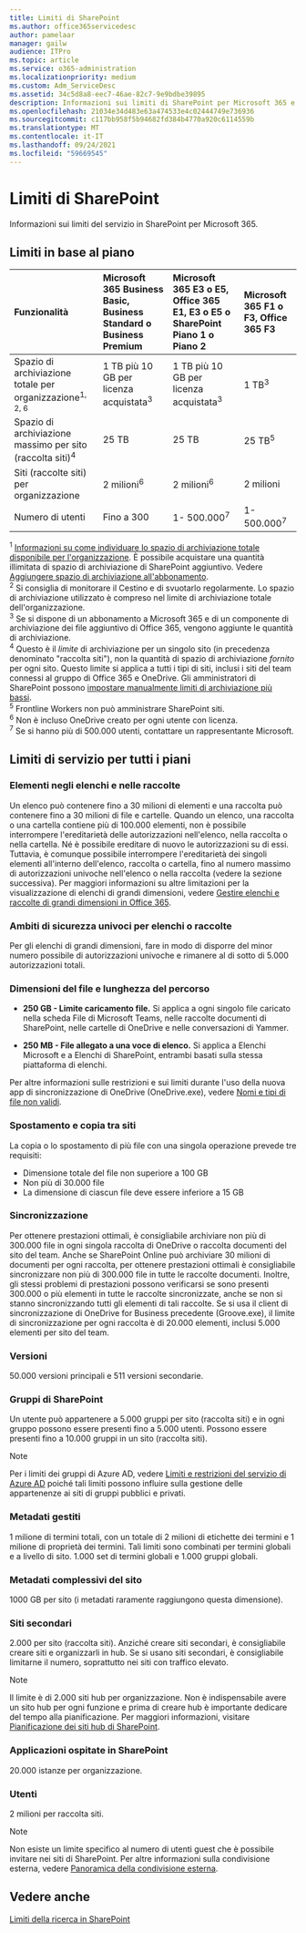 ```yaml
---
title: Limiti di SharePoint
ms.author: office365servicedesc
author: pamelaar
manager: gailw
audience: ITPro
ms.topic: article
ms.service: o365-administration
ms.localizationpriority: medium
ms.custom: Adm_ServiceDesc
ms.assetid: 34c5d8a8-eec7-46ae-82c7-9e9bdbe39895
description: Informazioni sui limiti di SharePoint per Microsoft 365 e i piani autonomi.
ms.openlocfilehash: 21034e34d483e63a474533e4c02444749e736936
ms.sourcegitcommit: c117bb958f5b94682fd384b4770a920c6114559b
ms.translationtype: MT
ms.contentlocale: it-IT
ms.lasthandoff: 09/24/2021
ms.locfileid: "59669545"
---
```

# <a name="sharepoint-limits"></a>Limiti di SharePoint

Informazioni sui limiti del servizio in SharePoint per Microsoft 365.
  
## <a name="limits-by-plan"></a>Limiti in base al piano 

| Funzionalità | Microsoft 365 Business Basic, Business Standard o Business Premium | Microsoft 365 E3 o E5, Office 365 E1, E3 o E5 o SharePoint Piano 1 o Piano 2 | Microsoft 365 F1 o F3, Office 365 F3 |
|:-----|:-----|:-----|:-----|
|Spazio di archiviazione totale per organizzazione<sup>1, 2, 6</sup> <br/> |1 TB più 10 GB per licenza acquistata<sup>3</sup>  <br/> |1 TB più 10 GB per licenza acquistata<sup>3</sup> <br/> |1 TB<sup>3</sup> <br/> |
|Spazio di archiviazione massimo per sito (raccolta siti)<sup>4</sup><br/> |25 TB <br/> |25 TB <br/> |25 TB<sup>5</sup> <br/> |
|Siti (raccolte siti) per organizzazione  <br/> |2 milioni<sup>6</sup> <br/> |2 milioni<sup>6</sup> <br/> |2 milioni<br/> |
|Numero di utenti  <br/> |Fino a 300  <br/> |1- 500.000<sup>7</sup> <br/> |1- 500.000<sup>7</sup> <br/> |
   
<sup>1</sup> [Informazioni su come individuare lo spazio di archiviazione totale disponibile per l'organizzazione](/sharepoint/manage-site-collection-storage-limits). È possibile acquistare una quantità illimitata di spazio di archiviazione di SharePoint aggiuntivo. Vedere [Aggiungere spazio di archiviazione all'abbonamento](/office365/admin/subscriptions-and-billing/add-storage-space). 
<br/><sup>2</sup> Si consiglia di monitorare il Cestino e di svuotarlo regolarmente. Lo spazio di archiviazione utilizzato è compreso nel limite di archiviazione totale dell'organizzazione. 
<br/> <sup>3</sup> Se si dispone di un abbonamento a Microsoft 365 e di un componente di archiviazione dei file aggiuntivo di Office 365, vengono aggiunte le quantità di archiviazione. 
<br/> <sup>4</sup> Questo è il *limite* di archiviazione per un singolo sito (in precedenza denominato "raccolta siti"), non la quantità di spazio di archiviazione *fornito* per ogni sito. Questo limite si applica a tutti i tipi di siti, inclusi i siti del team connessi al gruppo di Office 365 e OneDrive. Gli amministratori di SharePoint possono [impostare manualmente limiti di archiviazione più bassi](/sharepoint/manage-site-collection-storage-limits#manage-individual-site-storage-limits). 
<br/> <sup>5</sup> Frontline Workers non può amministrare SharePoint siti. 
<br/> <sup>6</sup> Non è incluso OneDrive creato per ogni utente con licenza. 
<br/> <sup>7</sup> Se si hanno più di 500.000 utenti, contattare un rappresentante Microsoft. 
  
## <a name="service-limits-for-all-plans"></a>Limiti di servizio per tutti i piani

### <a name="items-in-lists-and-libraries"></a>Elementi negli elenchi e nelle raccolte

Un elenco può contenere fino a 30 milioni di elementi e una raccolta può contenere fino a 30 milioni di file e cartelle. Quando un elenco, una raccolta o una cartella contiene più di 100.000 elementi, non è possibile interrompere l'ereditarietà delle autorizzazioni nell'elenco, nella raccolta o nella cartella. Né è possibile ereditare di nuovo le autorizzazioni su di essi. Tuttavia, è comunque possibile interrompere l'ereditarietà dei singoli elementi all'interno dell'elenco, raccolta o cartella, fino al numero massimo di autorizzazioni univoche nell'elenco o nella raccolta (vedere la sezione successiva). Per maggiori informazioni su altre limitazioni per la visualizzazione di elenchi di grandi dimensioni, vedere [Gestire elenchi e raccolte di grandi dimensioni in Office 365](https://support.office.com/article/b4038448-ec0e-49b7-b853-679d3d8fb784).

### <a name="unique-security-scopes-per-list-or-library"></a>Ambiti di sicurezza univoci per elenchi o raccolte

Per gli elenchi di grandi dimensioni, fare in modo di disporre del minor numero possibile di autorizzazioni univoche e rimanere al di sotto di 5.000 autorizzazioni totali.

### <a name="file-size-and-file-path-length"></a>Dimensioni del file e lunghezza del percorso

- **250 GB - Limite caricamento file.** Si applica a ogni singolo file caricato nella scheda File di Microsoft Teams, nelle raccolte documenti di SharePoint, nelle cartelle di OneDrive e nelle conversazioni di Yammer.

- **250 MB - File allegato a una voce di elenco.** Si applica a Elenchi Microsoft e a Elenchi di SharePoint, entrambi basati sulla stessa piattaforma di elenchi.

Per altre informazioni sulle restrizioni e sui limiti durante l'uso della nuova app di sincronizzazione di OneDrive (OneDrive.exe), vedere [Nomi e tipi di file non validi](https://support.office.com/article/64883a5d-228e-48f5-b3d2-eb39e07630fa).

### <a name="moving-and-copying-across-sites"></a>Spostamento e copia tra siti

La copia o lo spostamento di più file con una singola operazione prevede tre requisiti:

- Dimensione totale del file non superiore a 100 GB
- Non più di 30.000 file
- La dimensione di ciascun file deve essere inferiore a 15 GB

### <a name="sync"></a>Sincronizzazione

Per ottenere prestazioni ottimali, è consigliabile archiviare non più di 300.000 file in ogni singola raccolta di OneDrive o raccolta documenti del sito del team. Anche se SharePoint Online può archiviare 30 milioni di documenti per ogni raccolta, per ottenere prestazioni ottimali è consigliabile sincronizzare non più di 300.000 file in tutte le raccolte documenti. Inoltre, gli stessi problemi di prestazioni possono verificarsi se sono presenti 300.000 o più elementi in tutte le raccolte sincronizzate, anche se non si stanno sincronizzando tutti gli elementi di tali raccolte. Se si usa il client di sincronizzazione di OneDrive for Business precedente (Groove.exe), il limite di sincronizzazione per ogni raccolta è di 20.000 elementi, inclusi 5.000 elementi per sito del team.

### <a name="versions"></a>Versioni

50.000 versioni principali e 511 versioni secondarie.

### <a name="sharepoint-groups"></a>Gruppi di SharePoint

Un utente può appartenere a 5.000 gruppi per sito (raccolta siti) e in ogni gruppo possono essere presenti fino a 5.000 utenti. Possono essere presenti fino a 10.000 gruppi in un sito (raccolta siti).

> [!NOTE]
> Per i limiti dei gruppi di Azure AD, vedere [Limiti e restrizioni del servizio di Azure AD](/azure/active-directory/users-groups-roles/directory-service-limits-restrictions) poiché tali limiti possono influire sulla gestione delle appartenenze ai siti di gruppi pubblici e privati.

### <a name="managed-metadata"></a>Metadati gestiti

1 milione di termini totali, con un totale di 2 milioni di etichette dei termini e 1 milione di proprietà dei termini. Tali limiti sono combinati per termini globali e a livello di sito. 1.000 set di termini globali e 1.000 gruppi globali.

### <a name="overall-site-metadata"></a>Metadati complessivi del sito

1000 GB per sito (i metadati raramente raggiungono questa dimensione).

### <a name="subsites"></a>Siti secondari

2.000 per sito (raccolta siti). Anziché creare siti secondari, è consigliabile creare siti e organizzarli in hub. Se si usano siti secondari, è consigliabile limitarne il numero, soprattutto nei siti con traffico elevato.

> [!NOTE]
> Il limite è di 2.000 siti hub per organizzazione. Non è indispensabile avere un sito hub per ogni funzione e prima di creare hub è importante dedicare del tempo alla pianificazione. Per maggiori informazioni, visitare [Pianificazione dei siti hub di SharePoint](/sharepoint/planning-hub-sites).

### <a name="sharepoint-hosted-applications"></a>Applicazioni ospitate in SharePoint

20.000 istanze per organizzazione.

### <a name="users"></a>Utenti

2 milioni per raccolta siti.

> [!NOTE]
> Non esiste un limite specifico al numero di utenti guest che è possibile invitare nei siti di SharePoint. Per altre informazioni sulla condivisione esterna, vedere [Panoramica della condivisione esterna](/sharepoint/external-sharing-overview).

## <a name="see-also"></a>Vedere anche

[Limiti della ricerca in SharePoint ](/sharepoint/search-limits)